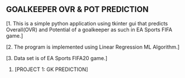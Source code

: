 ## **GOALKEEPER OVR & POT PREDICTION**

[1. This is a simple python application using tkinter gui that predicts Overall(OVR) and Potential of a goalkeeper as such in EA Sports FIFA game.]

[2. The program is implemented using Linear Regression ML Algorithm.]

[3. Data set is of EA Sports FIFA20 game.]

1. [PROJECT 1: GK PREDICTION]

